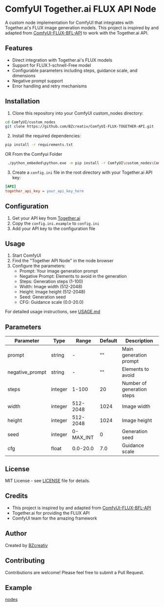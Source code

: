 # ComfyUI Together.ai FLUX API Node

A custom node implementation for ComfyUI that integrates with Together.ai's FLUX image generation models. This project is inspired by and adapted from [ComfyUI-FLUX-BFL-API](https://github.com/gelasdev/ComfyUI-FLUX-BFL-API) to work with the Together.ai API.

## Features

- Direct integration with Together.ai's FLUX models
- Support for FLUX.1-schnell-Free model
- Configurable parameters including steps, guidance scale, and dimensions
- Negative prompt support
- Error handling and retry mechanisms



## Installation

1. Clone this repository into your ComfyUI custom_nodes directory:
```bash
cd ComfyUI/custom_nodes
git clone https://github.com/BZcreativ/ComfyUI-FLUX-TOGETHER-API.git
```

2. Install the required dependencies:
```bash
pip install -r requirements.txt
```

OR From the Comfyui Folder
```bash
 ./python_embeded\python.exe -m pip install -r ComfyUI\custom_nodes\ComfyUI-FLUX-TOGETHER-API\requirements.txt
```

3. Create a `config.ini` file in the root directory with your Together.ai API key:
```ini
[API]
together_api_key = your_api_key_here
```

## Configuration

1. Get your API key from [Together.ai](https://together.ai)
2. Copy the `config.ini.example` to `config.ini`
3. Add your API key to the configuration file

## Usage

1. Start ComfyUI
2. Find the "Together API Node" in the node browser
3. Configure the parameters:
   - Prompt: Your image generation prompt
   - Negative Prompt: Elements to avoid in the generation
   - Steps: Generation steps (1-100)
   - Width: Image width (512-2048)
   - Height: Image height (512-2048)
   - Seed: Generation seed
   - CFG: Guidance scale (0.0-20.0)

For detailed usage instructions, see [USAGE.md](USAGE.md)

## Parameters

| Parameter | Type | Range | Default | Description |
|-----------|------|--------|---------|-------------|
| prompt | string | - | "" | Main generation prompt |
| negative_prompt | string | - | "" | Elements to avoid |
| steps | integer | 1-100 | 20 | Number of generation steps |
| width | integer | 512-2048 | 1024 | Image width |
| height | integer | 512-2048 | 1024 | Image height |
| seed | integer | 0-MAX_INT | 0 | Generation seed |
| cfg | float | 0.0-20.0 | 7.0 | Guidance scale |

## License

MIT License - see [LICENSE](LICENSE) file for details.

## Credits

- This project is inspired by and adapted from [ComfyUI-FLUX-BFL-API](https://github.com/gelasdev/ComfyUI-FLUX-BFL-API)
- Together.ai for providing the FLUX API
- ComfyUI team for the amazing framework

## Author

Created by [BZcreativ](https://github.com/BZcreativ)

## Contributing

Contributions are welcome! Please feel free to submit a Pull Request.

## Example
[nodes](nodes.png)
